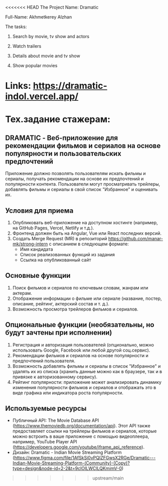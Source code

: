 <<<<<<< HEAD
The Project Name: Dramatic


Full-Name: Akhmetkerey Alzhan

The tasks:

1) Search by movie, tv show and actors

2) Watch trailers

3) Details about movie and tv show

4) Show popular movies


Links:
https://dramatic-indol.vercel.app/
=======
# Тех.задание стажерам:

## DRAMATIC - Веб-приложение для рекомендации фильмов и сериалов на основе популярности и пользовательских предпочтений
Приложение должно позволять пользователям искать фильмы и сериалы, получать рекомендации на основе их предпочтений и популярности контента. Пользователи могут просматривать трейлеры, добавлять фильмы и сериалы в свой список "Избранное" и оценивать их.

## Условия для приема
1. Опубликовать веб-приложение на доступном хостинге (например, на GitHub Pages, Vercel, Netlify и т.д.).
2. Фронтенд должен быть на Angular, Vue или React последних версий.
3. Создать Merge Request (MR) в репозиторий https://github.com/manar-mk/strong-intern с описанием в следующем формате:
   - Имя кандидата
   - Список реализованных функций из задания
   - Ссылка на опубликованный сайт

## Основные функции
1. Поиск фильмов и сериалов по ключевым словам, жанрам или актерам.
2. Отображение информации о фильме или сериале (название, постер, описание, рейтинг, актерский состав и т. д.).
3. Возможность просмотра трейлеров фильмов и сериалов.

## Опциональные функции (необязательны, но будут зачтены при исполнении)
1. Регистрация и авторизация пользователей (опционально, можно использовать Google, Facebook или любой другой соц.сервис).
2. Рекомендации фильмов и сериалов на основе популярности и предпочтений пользователя.
3. Возможность добавлять фильмы и сериалы в список "Избранное" и удалять их из списка (хранить данные можно как в браузере, так и в привязке к авторизованному сервису).
4. Рейтинг популярности: приложение может анализировать динамику изменения популярности фильмов и сериалов и отображать это в виде графика или индикатора роста популярности.

## Используемые ресурсы
- Публичный API: The Movie Database API (https://www.themoviedb.org/documentation/api). Этот API также предоставляет ссылки на трейлеры фильмов и сериалов, которые можно встроить в ваше приложение с помощью видеоплеера, например, YouTube Player API (https://developers.google.com/youtube/iframe_api_reference).
- Дизайн: Dramatic - Indian Movie Streaming Platform (https://www.figma.com/file/1AfSkSi0vPQIZFGwsX2RGe/Dramatic---Indian-Movie-Streaming-Platform-(Community)-(Copy)?type=design&node-id=2-2&t=9clOILWClLQKmimV-0)
>>>>>>> upstream/main
